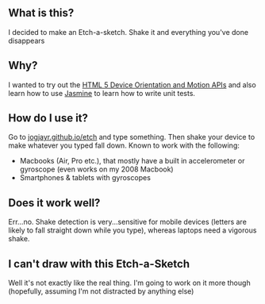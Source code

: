 ## What is this? ##

I decided to make an Etch-a-sketch. Shake it and everything you've done disappears

## Why? ##

I wanted to try out the [HTML 5 Device Orientation and Motion APIs](http://www.html5rocks.com/en/tutorials/device/orientation/ "This End Up: Using Device Orientation") and also learn how to use [Jasmine](http://pivotal.github.io/jasmine/ "Jasmine") to learn how to write unit tests.

## How do I use it? ##

Go to [jogjayr.github.io/etch](http://jogjayr.github.io/etch) and type something. Then shake your device to make whatever you typed fall down. Known to work with the following:

* Macbooks (Air, Pro etc.), that mostly have a built in accelerometer or gyroscope (even works on my 2008 Macbook)
* Smartphones & tablets with gyroscopes

## Does it work well? ##

Err...no. Shake detection is very...sensitive for mobile devices (letters are likely to fall straight down while you type), whereas laptops need a vigorous shake.

## I can't draw with this Etch-a-Sketch ##

Well it's not exactly like the real thing. I'm going to work on it more though (hopefully, assuming I'm not distracted by anything else)